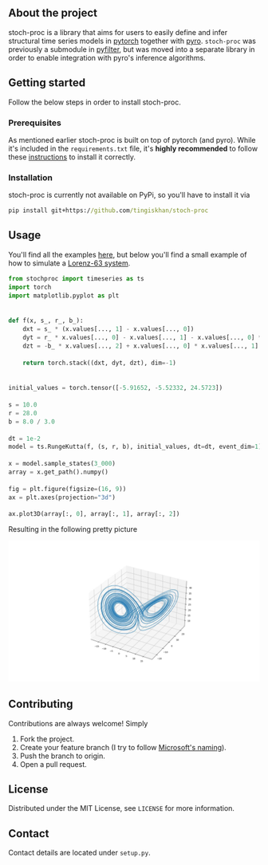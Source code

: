 ## About the project

stoch-proc is a library that aims for users to easily define and infer structural time series models in 
[pytorch](https://pytorch.org/) together with [pyro](http://pyro.ai/). `stoch-proc` was previously a submodule in 
[pyfilter](https://github.com/tingiskhan/pyfilter), but was moved into a separate library in order to enable integration
with pyro's inference algorithms.

## Getting started

Follow the below steps in order to install stoch-proc.

### Prerequisites
As mentioned earlier stoch-proc is built on top of pytorch (and pyro). While it's included in the `requirements.txt` 
file, it's **highly recommended** to follow these [instructions](https://pytorch.org/get-started/locally/) to install it 
correctly.

### Installation

stoch-proc is currently not available on PyPi, so you'll have to install it via
```cmd
pip install git+https://github.com/tingiskhan/stoch-proc
```

## Usage

You'll find all the examples [here](./examples), but below you'll find a small example of how to simulate a 
[Lorenz-63 system](https://en.wikipedia.org/wiki/Lorenz_system).

```python
from stochproc import timeseries as ts
import torch
import matplotlib.pyplot as plt


def f(x, s_, r_, b_):
    dxt = s_ * (x.values[..., 1] - x.values[..., 0])
    dyt = r_ * x.values[..., 0] - x.values[..., 1] - x.values[..., 0] * x.values[..., 2]
    dzt = -b_ * x.values[..., 2] + x.values[..., 0] * x.values[..., 1]

    return torch.stack((dxt, dyt, dzt), dim=-1)


initial_values = torch.tensor([-5.91652, -5.52332, 24.5723])

s = 10.0
r = 28.0
b = 8.0 / 3.0

dt = 1e-2
model = ts.RungeKutta(f, (s, r, b), initial_values, dt=dt, event_dim=1)

x = model.sample_states(3_000)
array = x.get_path().numpy()

fig = plt.figure(figsize=(16, 9))
ax = plt.axes(projection="3d")

ax.plot3D(array[:, 0], array[:, 1], array[:, 2])
```

Resulting in the following pretty picture

![alt text](./static/lorenz.jpg?raw=true)


## Contributing

Contributions are always welcome! Simply
1. Fork the project.
2. Create your feature branch (I try to follow [Microsoft's naming](https://docs.microsoft.com/en-us/azure/devops/repos/git/git-branching-guidance?view=azure-devops)).
3. Push the branch to origin.
4. Open a pull request.

## License
Distributed under the MIT License, see `LICENSE` for more information.

## Contact
Contact details are located under `setup.py`.
